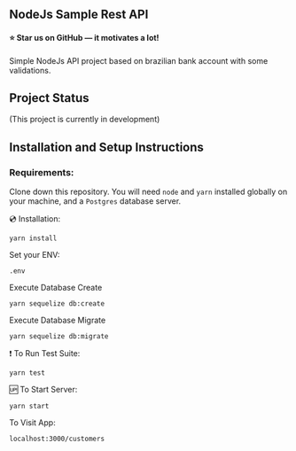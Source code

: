 ## NodeJs Sample Rest API

#### ⭐ Star us on GitHub — it motivates a lot!

Simple NodeJs API project based on brazilian bank account with some validations.

## Project Status

(This project is currently in development)

## Installation and Setup Instructions

### Requirements:  

Clone down this repository. You will need `node` and `yarn` installed globally on your machine, and a `Postgres` database server.

💿 Installation:

`yarn install`  

Set your ENV:

`.env`

Execute Database Create

`yarn sequelize db:create`

Execute Database Migrate

`yarn sequelize db:migrate`

❗ To Run Test Suite:  

`yarn test`  

🆙 To Start Server:

`yarn start`  

To Visit App:

`localhost:3000/customers`  